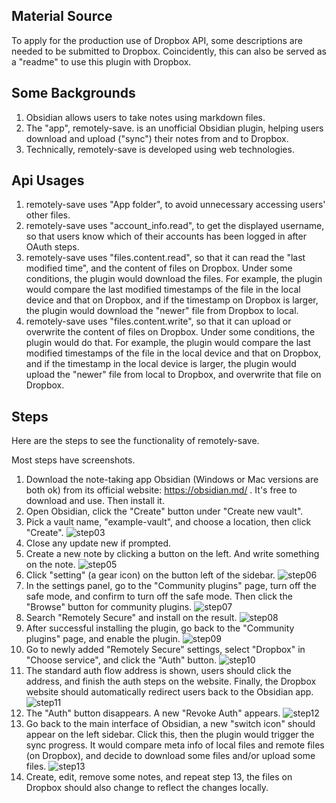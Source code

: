 ## Material Source

To apply for the production use of Dropbox API, some descriptions are needed to be submitted to Dropbox. Coincidently, this can also be served as a "readme" to use this plugin with Dropbox.

## Some Backgrounds

1. Obsidian allows users to take notes using markdown files.
2. The "app", remotely-save. is an unofficial Obsidian plugin, helping users download and upload ("sync") their notes from and to Dropbox.
3. Technically, remotely-save is developed using web technologies.

## Api Usages

1. remotely-save uses "App folder", to avoid unnecessary accessing users' other files.
2. remotely-save uses "account_info.read", to get the displayed username, so that users know which of their accounts has been logged in after OAuth steps.
3. remotely-save uses "files.content.read", so that it can read the "last modified time", and the content of files on Dropbox. Under some conditions, the plugin would download the files. For example, the plugin would compare the last modified timestamps of the file in the local device and that on Dropbox, and if the timestamp on Dropbox is larger, the plugin would download the "newer" file from Dropbox to local.
4. remotely-save uses "files.content.write", so that it can upload or overwrite the content of files on Dropbox. Under some conditions, the plugin would do that. For example, the plugin would compare the last modified timestamps of the file in the local device and that on Dropbox, and if the timestamp in the local device is larger, the plugin would upload the "newer" file from local to Dropbox, and overwrite that file on Dropbox.

## Steps

Here are the steps to see the functionality of remotely-save.

Most steps have screenshots.

1. Download the note-taking app Obsidian (Windows or Mac versions are both ok) from its official website: https://obsidian.md/ . It's free to download and use. Then install it.
2. Open Obsidian, click the "Create" button under "Create new vault".
3. Pick a vault name, "example-vault", and choose a location, then click "Create".
   ![step03](./attachments/step03.png)
4. Close any update new if prompted.
5. Create a new note by clicking a button on the left. And write something on the note.
   ![step05](./attachments/step05.png)
6. Click "setting" (a gear icon) on the button left of the sidebar.
   ![step06](./attachments/step06.png)
7. In the settings panel, go to the "Community plugins" page, turn off the safe mode, and confirm to turn off the safe mode. Then click the "Browse" button for community plugins.
   ![step07](./attachments/step07.png)
8. Search "Remotely Secure" and install on the result.
   ![step08](./attachments/step08.png)
9. After successful installing the plugin, go back to the "Community plugins" page, and enable the plugin.
   ![step09](./attachments/step09.png)
10. Go to newly added "Remotely Secure" settings, select "Dropbox" in "Choose service", and click the "Auth" button.
    ![step10](./attachments/step10.png)
11. The standard auth flow address is shown, users should click the address, and finish the auth steps on the website. Finally, the Dropbox website should automatically redirect users back to the Obsidian app.
    ![step11](./attachments/step11.png)
12. The "Auth" button disappears. A new "Revoke Auth" appears.
    ![step12](./attachments/step12.png)
13. Go back to the main interface of Obsidian, a new "switch icon" should appear on the left sidebar. Click this, then the plugin would trigger the sync progress. It would compare meta info of local files and remote files (on Dropbox), and decide to download some files and/or upload some files.
    ![step13](./attachments/step13.png)
14. Create, edit, remove some notes, and repeat step 13, the files on Dropbox should also change to reflect the changes locally.
